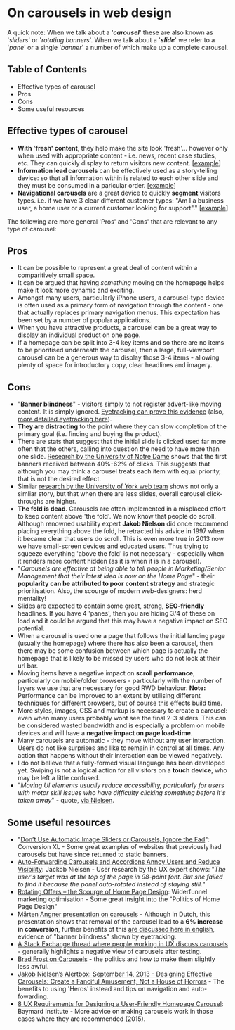 # On carousels in web design

A quick note: When we talk about a '***carousel***' these are also known as '*sliders*' or '*rotating banners*'. When we talk about a '***slide***' we refer to a '*pane*' or a single '*banner*' a number of which make up a complete carousel.

## Table of Contents

* Effective types of carousel
* Pros
* Cons
* Some useful resources

## Effective types of carousel

* **With 'fresh' content**, they help make the site look 'fresh'… however only when used with appropriate content - i.e. news, recent case studies, etc. They can quickly display to return visitors new content. [[example](http://www.amnesty.org.au/)]
* **Information lead carousels** can be effectively used as a story-telling device: so that all information within is related to each other slide and they must be consumed in a paricular order. [[example](http://www.zennaware.com/cornerstone/)]
* **Navigational carousels** are a great device to quickly **segment** visitors types. i.e. if we have 3 clear different customer types: "Am I a business user, a home user or a current customer looking for support"." [[example](http://www.theaa.com/)]

The following are more general 'Pros' and 'Cons' that are relevant to any type of carousel:

## Pros

* It can be possible to represent a great deal of content within a comparitively small space.
* It can be argued that having *something* moving on the homepage helps make it look more dynamic and exciting.
* Amongst many users, particularly iPhone users, a carousel-type device is often used as a primary form of navigation through the content - one that actually replaces primary navigation menus. This expectation has been set by a number of popular applications.
* When you have attractive products, a carousel can be a great way to display an individual product on one page.
* If a homepage can be split into 3-4 key items and so there are no items to be prioritised underneath the carousel, then a large, full-viewport carousel can be a generous way to display those 3-4 items - allowing plenty of space for introductory copy, clear headlines and imagery.

## Cons

* "**Banner blindness**" - visitors simply to not register advert-like moving content. It is simply ignored. [Eyetracking can prove this evidence](http://beantin.se/post/30991868949/sliding-banner-content-slider-carousel-rotator) (also, [more detailed eyetracking here](http://www.nngroup.com/articles/banner-blindness-old-and-new-findings/)).
* **They are distracting** to the point where they can slow completion of the primary goal (i.e. finding and buying the product).
* There are stats that suggest that the initial slide is clicked used far more often that the others, calling into question the need to have more than one slide. [Research by the University of Notre Dame](http://weedygarden.net/2013/01/carousel-stats/) shows that the first banners received between 40%-62% of clicks. This suggests that although you may think a carousel treats each item with equal priority, that is not the desired effect.
* Simliar [research by the University of York web team](http://yorkwebteam.blogspot.co.uk/2013/03/are-homepage-carousels-effective-aka.html) shows not only a simliar story, but that when there are less slides, overall carousel click-throughs are higher.
* **The fold is dead**. Carousels are often implemented in a misplaced effort to keep content above 'the fold'. We now know that people do scroll.  Although renowned usability expert **Jakob Nielson** did once recommend placing everything above the fold, he retracted his advice in 1997 when it became clear that users do scroll. This is even more true in 2013 now we have small-screen devices and educated users. Thus trying to squeeze everything 'above the fold' is not necessary - especially when it renders more content hidden (as it is when it is in a carousel).
* "*Carousels are effective at being able to tell people in Marketing/Senior Management that their latest idea is now on the Home Page*" - their **popularity can be attributed to poor content strategy** and strategic prioritisation. Also, the scourge of modern web-designers: herd mentality!
* Slides are expected to contain some great, strong, **SEO-friendly** headlines. If you have 4 'panes', then you are hiding 3/4 of these on load and it could be argued that this may have a negative impact on SEO potential.
* When a carousel is used one a page that follows the initial landing page (usually the homepage) where there has also been a carousel, then there may be some confusion between which page is actually the homepage that is likely to be missed by users who do not look at their url bar.
* Moving items have a negative impact on **scroll performance**, particularly on mobile/older browsers - particularly with the number of layers we use that are necessary for good RWD behaviour. **Note:** Performance can be improved to an extent by utilising different techniques for different browsers, but of course this effects build time.
* More styles, images, CSS and markup is necessary to create a carousel: even when many users probably wont see the final 2-3 sliders. This can be considered wasted bandwidth and is especially a problem on mobile devices and will have a **negative impact on page load-time**.
* Many carousels are automatic - they move without any user interaction. Users do not like surprises and like to remain in control at all times. Any action that happens without their interaction can be viewed negatively.
* I do not believe that a fully-formed visual language has been developed yet. Swiping is not a logical action for all visitors on a **touch device**, who may be left a little confused.
* "*Moving UI elements usually reduce accessibility, particularly for users with motor skill issues who have difficulty clicking something before it's taken away*" - quote, [via Nielsen](http://www.nngroup.com/articles/auto-forwarding/).


## Some useful resources

* "[Don’t Use Automatic Image Sliders or Carousels, Ignore the Fad](http://conversionxl.com/dont-use-automatic-image-sliders-or-carousels-ignore-the-fad/)": Conversion XL - Some great examples of websites that previously had carousels but have since returned to static banners.
* [Auto-Forwarding Carousels and Accordions Annoy Users and Reduce Visibility](http://www.nngroup.com/articles/auto-forwarding/): Jackob Nielsen - User research by the UX expert shows: "*The user's target was at the top of the page in 98-point font. But she failed to find it because the panel auto-rotated instead of staying still.*"
* [Rotating Offers – the Scourge of Home Page Design](http://www.widerfunnel.com/conversion-rate-optimization/rotating-offers-the-scourge-of-home-page-design): Widerfunnel marketing optimisation - Some great insight into the "Politics of Home Page Design"
* [Mårten Angner presentation on carousels](http://prezi.com/e9-zaikclehn/will-front-page-carousels-improve-your-conversion-rate/) - Although in Dutch, this presentation shows that removal of the carousel lead to a **6% increase in conversion**, further benefits of this [are discussed here in english](http://angner.se/blog/will-front-page-carousells-improve-your-conversion-rate/), evidence of "banner blindness" shown by eyetracking.
* [A Stack Exchange thread where people working in UX discuss carousels](http://ux.stackexchange.com/questions/10312/are-carousels-effective) - generally highlights a negative view of carousels after testing.
* [Brad Frost on Carousels](http://bradfrostweb.com/blog/post/carousels/) - the politics and how to make them slightly less awful.
* [Jakob Nielsen’s Alertbox: September 14, 2013 - Designing Effective Carousels: Create a Fanciful Amusement, Not a House of Horrors](http://www.nngroup.com/articles/designing-effective-carousels/) -  The benefits to using 'Heros' instead and tips on navigation and auto-fowarding.
* [8 UX Requirements for Designing a User-Friendly Homepage Carousel](http://baymard.com/blog/homepage-carousel): Baymard Institute - More advice on making carousels work in those cases where they are recommended (2015).